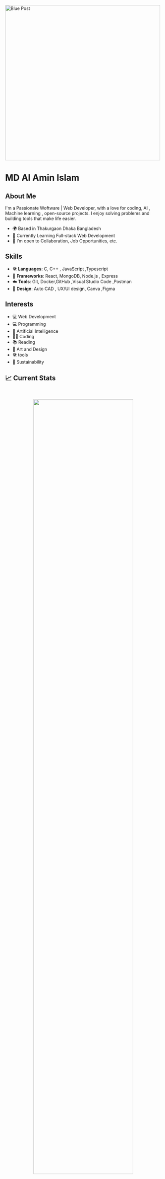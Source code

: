 

<!--
**alamin601078/alamin601078** is a ✨ _special_ ✨ repository because its `README.md` (this file) appears on your GitHub profile.

Here are some ideas to get you started:

- 🔭 I’m currently working on ...
- 🌱 I’m currently learning ...
- 👯 I’m looking to collaborate on ...
- 🤔 I’m looking for help with ...
- 💬 Ask me about ...
- 📫 How to reach me: ...
- 😄 Pronouns: ...
- ⚡ Fun fact: ...
-->

<img src="images/svg/Blue%20Post.svg" alt="Blue Post" height="500">

# MD Al Amin Islam

## About Me
I'm a Passionate Woftware | Web Developer, with a love for coding, AI , Machine learning , open-source projects. I enjoy solving problems and building tools that make life easier.

- 🌍 Based in Thakurgaon Dhaka Bangladesh
- 🌱 Currently Learning Full-stack Web Development
- 💼 I’m open to Collaboration, Job Opportunities, etc.

## Skills

- 🛠️ **Languages**:  C, C++ , JavaScript ,Typescript
- 🔧 **Frameworks**:  React, MongoDB, Node.js , Express
- ☁️ **Tools**:  Git, Docker,GitHub ,Visual Studio Code ,Postman 
- 🎨 **Design**:  Auto CAD , UX/UI design, Canva ,Figma




## Interests
- 💻 Web Development
- 💻 Programming
- 🤖 Artificial Intelligence
- 🧑‍💻 Coding
- 📚 Reading
- 🎨 Art and Design
- 🛠️ tools
- 🌱 Sustainability

## 📈 Current Stats

<br />
<p align="center">
  <img width="80%" src="https://streak-stats.demolab.com?user=alamin601078&theme=monokai" />
</p>


<div align="center">
    <p><img src="http://github-profile-summary-cards.vercel.app/api/cards/profile-details?username=alamin601078&theme=darcula" alt="Profile Details"></p>
    </br>
    <p style="display: flex; justify-content: space-between; gap: 10px;"><img src="http://github-profile-summary-cards.vercel.app/api/cards/stats?username=alamin601078&theme=darcula" alt="Stats"> <img src="http://github-profile-summary-cards.vercel.app/api/cards/productive-time?username=alamin601078&theme=darcula&utcOffset=8" alt="Productive Time"></p>
</div>


## Connect with Me
### My Portfolio 
- https://portfolio-alamin601078s-projects.vercel.app/
### Linkedin
- https://www.linkedin.com/in/alamin78
### Twitter / X
- https://x.com/Al_AminPro?t=_v3wAOUkLSIsqLy4DQYpjg&s=09
### Instragram
- https://www.instagram.com/ai3989398?igsh=YzljYTk1ODg3Zg==



## 📌 My Specializations

- **Web Development**: Proficient in building responsive and dynamic web applications using React, Node.js, and Express. Passionate about creating user-friendly interfaces.


### 📊 Stats

![Forrest's GitHub stats](https://github-readme-stats.vercel.app/api?username=alamin601078&show_icons=true&theme=gruvbox)
